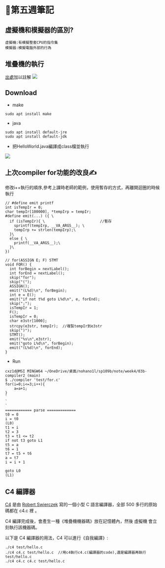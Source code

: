 # 📖第五週筆記

## 虛擬機和模擬器的區別?

```
虛擬機:有模擬整套CPU的指令集
模擬器:模擬電腦外部的行為
```

## 堆疊機的執行
[出處](https://www.slideshare.net/ccckmit/9-73472922)加以註解
![](https://nohano1l.github.io/sp109b/note/week5/picture/1.png)

## Download

* make
```
sudo apt install make
```
* java

```
sudo apt install default-jre
sudo apt install default-jdk
```

* 把HelloWorld.java編譯成class檔並執行

![](https://nohano1l.github.io/sp109b/note/week5/picture/2.png)

## 上次compiler for功能的改良✍

修改i++執行的順序,參考上課時老師的範例，使用暫存的方式，再離開迴圈的時候執行

```
// #define emit printf
int isTempIr = 0;
char tempIr[100000], *tempIrp = tempIr;
#define emit(...) ({ \
  if (isTempIr){ \                         //暫存
    sprintf(tempIrp, __VA_ARGS__); \
    tempIrp += strlen(tempIrp);\
  }\
  else { \
    printf(__VA_ARGS__);\
  }\
})

// for(ASSIGN E; F) STMT
void FOR() {
  int forBegin = nextLabel();
  int forEnd = nextLabel();
  skip("for");
  skip("(");
  ASSIGN();
  emit("(L%d)\n", forBegin);
  int e = E();
  emit("if not t%d goto L%d\n", e, forEnd);
  skip(";");
  isTempIr = 1;
  F();
  isTempIr = 0;
  char e3str[1000];
  strcpy(e3str, tempIr);  //複製tempIr到e3str
  skip(")");
  STMT();
  emit("%s\n",e3str);
  emit("goto L%d\n", forBegin);
  emit("(L%d)\n", forEnd);
}
```
* Run
```
cxz1d@MSI MINGW64 ~/OneDrive/桌面/nohano1l/sp109b/note/week4/03b-compiler2 (main)
$ ./compiler 'test/for.c'
for(i=0;i<=3;i++){
    a=a+1;        
}
`
`
`
============ parse =============
t0 = 0
i = t0
(L0)
t1 = i
t2 = 3
t3 = t1 <= t2
if not t3 goto L1
t5 = a
t6 = 1
t7 = t5 + t6
a = t7
i = i + 1

goto L0
(L1)
```

## C4 編譯器

[C4](https://github.com/rswier/c4) 是由 [Robert Swierczek](https://github.com/rswier/) 寫的一個小型 C 語言編譯器，全部 500 多行的原始碼都在 c4.c 裡 。

C4 編譯完成後，會產生一種《堆疊機機器碼》放在記憶體內，然後 虛擬機 會立刻執行該機器碼。

以下是 C4 編譯器的用法，C4 可以進行《自我編譯》:

```
./c4 test/hello.c
./c4 c4.c test/hello.c  //用c4執行c4.c(編譯器的code),還是編譯器再執行test/hello.c
./c4 c4.c c4.c test/hello.c
```